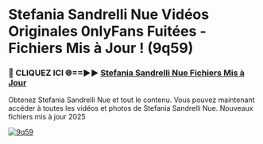 # Stefania Sandrelli Nue Vidéos Originales 0nlyFans Fuitées - Fichiers Mis à Jour ! (9q59)

<h3>🔴 CLIQUEZ ICI 🌐==►► <a href="https://tinyurl.com/2pmr4ezf" rel="nofollow">Stefania Sandrelli Nue Fichiers Mis à Jour</a></h3>

Obtenez Stefania Sandrelli Nue et tout le contenu. Vous pouvez maintenant accéder à toutes les vidéos et photos de Stefania Sandrelli Nue. Nouveaux fichiers mis à jour 2025

[![9q59](https://i.imgur.com/6SNvagu.gif)](https://tinyurl.com/2pmr4ezf)
